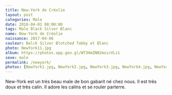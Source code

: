 ```yaml
---
title: New-York de Créolie
layout: post
categories: Male
date: 2018-04-01 08:00:00
tags: Male Black Silver Blanc
name: New-York de Créolie
naissance: 2017-04-06
couleur: Balck Silver Blotched Tabby et Blanc
photo: NewYork11.jpg
album: https://photos.app.goo.gl/WT3HmZNN2moicVLs1
sexe: male
permalink: /newyork/
photos: [NewYork1.jpg, NewYork2.jpg, NewYork3.jpg, NewYork4.jpg, NewYork5.jpg, NewYork6.jpg, NewYork7.jpg, NewYork8.jpg, NewYork9.jpg, NewYork10.jpg, NewYork11.jpg, NewYork12.jpg, NewYork13.jpg]
---
```


New-York est un très beau male de bon gabarit né chez nous. Il est très doux et très calin. Il adore les calins et se rouler parterre.  
